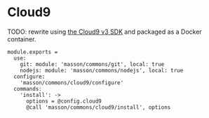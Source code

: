 
# Cloud9

TODO: rewrite using [the Cloud9 v3 SDK](https://github.com/c9/core/) and
packaged as a Docker container.

    module.exports =
      use:
        git: module: 'masson/commons/git', local: true
        nodejs: module: 'masson/commons/nodejs', local: true
      configure:
        'masson/commons/cloud9/configure'
      commands:
        'install': ->
          options = @config.cloud9
          @call 'masson/commons/cloud9/install', options
